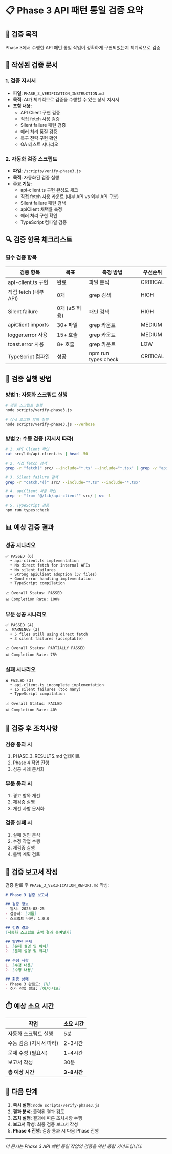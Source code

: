 # 📋 Phase 3 API 패턴 통일 검증 요약

## 🎯 검증 목적
Phase 3에서 수행한 API 패턴 통일 작업이 정확하게 구현되었는지 체계적으로 검증

## 📁 작성된 검증 문서

### 1. 검증 지시서
- **파일**: `PHASE_3_VERIFICATION_INSTRUCTION.md`
- **목적**: AI가 체계적으로 검증을 수행할 수 있는 상세 지시서
- **포함 내용**:
  - API Client 구현 검증
  - 직접 fetch 사용 검증
  - Silent failure 패턴 검증
  - 에러 처리 품질 검증
  - 복구 전략 구현 확인
  - QA 테스트 시나리오

### 2. 자동화 검증 스크립트
- **파일**: `/scripts/verify-phase3.js`
- **목적**: 자동화된 검증 실행
- **주요 기능**:
  - api-client.ts 구현 완성도 체크
  - 직접 fetch 사용 카운트 (내부 API vs 외부 API 구분)
  - Silent failure 패턴 검색
  - apiClient 채택률 측정
  - 에러 처리 구현 확인
  - TypeScript 컴파일 검증

## 🔍 검증 항목 체크리스트

### 필수 검증 항목
| 검증 항목 | 목표 | 측정 방법 | 우선순위 |
|----------|------|-----------|----------|
| api-client.ts 구현 | 완료 | 파일 분석 | CRITICAL |
| 직접 fetch (내부 API) | 0개 | grep 검색 | HIGH |
| Silent failure | 0개 (≤5 허용) | 패턴 검색 | HIGH |
| apiClient imports | 30+ 파일 | grep 카운트 | MEDIUM |
| logger.error 사용 | 15+ 호출 | grep 카운트 | MEDIUM |
| toast.error 사용 | 8+ 호출 | grep 카운트 | LOW |
| TypeScript 컴파일 | 성공 | npm run types:check | CRITICAL |

## 🚀 검증 실행 방법

### 방법 1: 자동화 스크립트 실행
```bash
# 검증 스크립트 실행
node scripts/verify-phase3.js

# 상세 로그와 함께 실행
node scripts/verify-phase3.js --verbose
```

### 방법 2: 수동 검증 (지시서 따라)
```bash
# 1. API Client 확인
cat src/lib/api-client.ts | head -50

# 2. 직접 fetch 검색
grep -r "fetch(" src/ --include="*.ts" --include="*.tsx" | grep -v "api-client"

# 3. Silent failure 검색
grep -r "catch.*{}" src/ --include="*.ts" --include="*.tsx"

# 4. apiClient 사용 확인
grep -r "from '@/lib/api-client'" src/ | wc -l

# 5. TypeScript 검증
npm run types:check
```

## 📊 예상 검증 결과

### 성공 시나리오
```
✅ PASSED (6)
  • api-client.ts implementation
  • No direct fetch for internal APIs
  • No silent failures
  • Strong apiClient adoption (37 files)
  • Good error handling implementation
  • TypeScript compilation

📈 Overall Status: PASSED
📊 Completion Rate: 100%
```

### 부분 성공 시나리오
```
✅ PASSED (4)
⚠️  WARNINGS (2)
  • 5 files still using direct fetch
  • 3 silent failures (acceptable)

📈 Overall Status: PARTIALLY PASSED
📊 Completion Rate: 75%
```

### 실패 시나리오
```
❌ FAILED (3)
  • api-client.ts incomplete implementation
  • 15 silent failures (too many)
  • TypeScript compilation

📈 Overall Status: FAILED
📊 Completion Rate: 40%
```

## 🔄 검증 후 조치사항

### 검증 통과 시
1. PHASE_3_RESULTS.md 업데이트
2. Phase 4 작업 진행
3. 성공 사례 문서화

### 부분 통과 시
1. 경고 항목 개선
2. 재검증 실행
3. 개선 사항 문서화

### 검증 실패 시
1. 실패 원인 분석
2. 수정 작업 수행
3. 재검증 실행
4. 롤백 계획 검토

## 📝 검증 보고서 작성

검증 완료 후 `PHASE_3_VERIFICATION_REPORT.md` 작성:

```markdown
# Phase 3 검증 보고서

## 검증 정보
- 일시: 2025-08-25
- 검증자: [이름]
- 스크립트 버전: 1.0.0

## 검증 결과
[자동화 스크립트 출력 결과 붙여넣기]

## 발견된 문제
1. [문제 설명 및 위치]
2. [문제 설명 및 위치]

## 수정 사항
1. [수정 내용]
2. [수정 내용]

## 최종 상태
- Phase 3 완료도: [%]
- 추가 작업 필요: [예/아니오]
```

## ⏱️ 예상 소요 시간

| 작업 | 소요 시간 |
|------|----------|
| 자동화 스크립트 실행 | 5분 |
| 수동 검증 (지시서 따라) | 2-3시간 |
| 문제 수정 (필요시) | 1-4시간 |
| 보고서 작성 | 30분 |
| **총 예상 시간** | **3-8시간** |

## 🎯 다음 단계

1. **즉시 실행**: `node scripts/verify-phase3.js`
2. **결과 분석**: 출력된 결과 검토
3. **조치 실행**: 결과에 따른 조치사항 수행
4. **보고서 작성**: 최종 검증 보고서 작성
5. **Phase 4 진행**: 검증 통과 시 다음 Phase 진행

---

*이 문서는 Phase 3 API 패턴 통일 작업의 검증을 위한 종합 가이드입니다.*